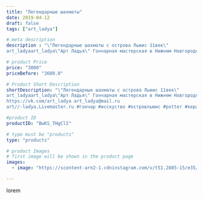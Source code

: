 ```yaml
---
title: "Легендарные шахматы"
date: 2019-04-12
draft: false
tags: ["art_ladya"]

# meta description
description : "\"Легендарные шахматы с острова Льюис 11век\" 
art_ladyaart_ladya\"Арт Ладья\" Гончарная мастерская в Нижнем Новгороде. Изготовление керамики и мастер//-классы "

# product Price
price: "3000"
priceBefore: "3600.0"

# Product Short Description
shortDescription: "\"Легендарные шахматы с острова Льюис 11век\" 
art_ladyaart_ladya\"Арт Ладья\" Гончарная мастерская в Нижнем Новгороде. Изготовление керамики и мастер//-классы по обучению. 
https://vk.com/art_ladya art_ladya@mail.ru 
art//-ladya.Livemaster.ru #гончар #исскуство #островльюис #potter #керамикадляинтерьера #керамикаручнаяработа #гончарнаямастерская #керамиканазаказ #handmade #exclusive #керамика #гончарнаяпосуда #эксклюзивнаякерамика #painter #artist #game #decor #ceramics #chess #ceramics #design #шахматыручнаяработа #ceramicarte #шахматы #настольныеигры #clay #историческиешахматы #boardgame #авторскаякерамика #шахматыостровальюис"

#product ID
productID: "BwKS_THgClI"

# type must be "products"
type: "products"

# product Images
# first image will be shown in the product page
images:
  - image: "https://scontent-arn2-1.cdninstagram.com/v/t51.2885-15/e35/54732556_2312486975630446_5628871553858389764_n.jpg?tp=1&_nc_ht=scontent-arn2-1.cdninstagram.com&_nc_cat=110&_nc_ohc=HLJqb7k8WGYAX_E2_th&ccb=7-4&oh=22224f533150f265dfa1625f252f0e23&oe=60831E5F&_nc_sid=86f79a&ig_cache_key=MjAyMDUxMDg5NzUyMDI1NzM1Mg%3D%3D.2-ccb7-4"

---
```

lorem
